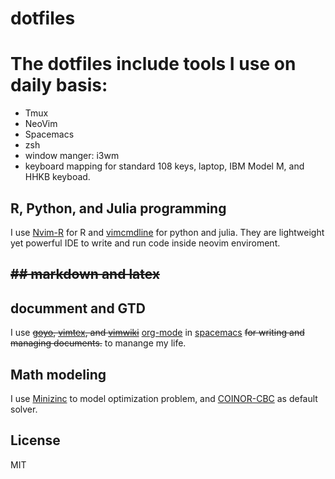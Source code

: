 # dotfiles
# The dotfiles include tools I use on daily basis:
* Tmux
* NeoVim
* Spacemacs
* zsh
* window manger: i3wm
* keyboard mapping for standard 108 keys, laptop, IBM Model M, and HHKB keyboad.

## R, Python, and Julia programming
I use [Nvim-R](https://github.com/jalvesaq/Nvim-R) for R and [vimcmdline](https://github.com/jalvesaq/vimcmdline) for python and julia.
They are lightweight yet powerful IDE to write and run code inside neovim enviroment.  

## ~~## markdown and latex~~
## documment and GTD
I use ~~[goyo](https://github.com/junegunn/goyo.vim), [vimtex](https://github.com/lervag/vimtex), and [vimwiki](https://github.com/vimwiki/vimwiki)~~ [org-mode](https://www.orgmode.org) in [spacemacs](https://github.com/syl20bnr/spacemacs) ~~for writing and managing documents.~~ to manange my life. 

## Math modeling
I use [Minizinc](https://github.com/MiniZinc) to model optimization problem, and [COINOR-CBC](https://github.com/coin-or/Cbc) as default solver.

License
-------

MIT
